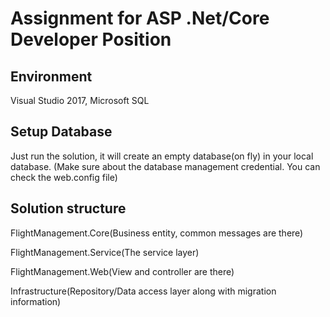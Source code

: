 # Assignment for ASP .Net/Core Developer Position


## Environment
  Visual Studio 2017, Microsoft SQL

## Setup Database
  Just run the solution, it will create an empty database(on fly) in your local database.
  (Make sure about the database management credential. You can check the web.config file)

## Solution structure
FlightManagement.Core(Business entity, common messages are there)

FlightManagement.Service(The service layer)

FlightManagement.Web(View and controller are there)

Infrastructure(Repository/Data access layer along with migration information)

